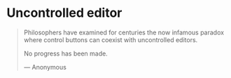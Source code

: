 # Uncontrolled editor
> Philosophers have examined for centuries the now infamous paradox where control buttons can coexist with
> uncontrolled editors.
>
> No progress has been made.
>
> &#8212; Anonymous
